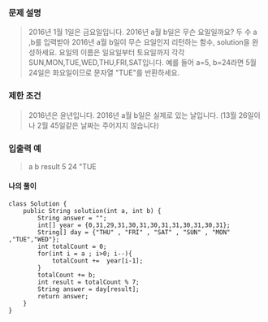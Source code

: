 ### 문제 설명

>2016년 1월 1일은 금요일입니다. 2016년 a월 b일은 무슨 요일일까요? 두 수 a ,b를 입력받아 2016년 a월 b일이 무슨 요일인지 리턴하는 함수, solution을 완성하세요. 요일의 이름은 일요일부터 토요일까지 각각 SUN,MON,TUE,WED,THU,FRI,SAT입니다. 
예를 들어 a=5, b=24라면 5월 24일은 화요일이므로 문자열 "TUE"를 반환하세요.

### 제한 조건
>2016년은 윤년입니다.
2016년 a월 b일은 실제로 있는 날입니다. (13월 26일이나 2월 45일같은 날짜는 주어지지 않습니다)

### 입출력 예
>a	b	result
5	24	"TUE

#### 나의 풀이
```
class Solution {
    public String solution(int a, int b) {
        String answer = "";    
        int[] year = {0,31,29,31,30,31,30,31,31,30,31,30,31};
        String[] day = {"THU" , "FRI" , "SAT" , "SUN" , "MON" ,"TUE","WED"};
        int totalCount = 0;
        for(int i = a ; i>0; i--){
            totalCount +=  year[i-1];
        }
        totalCount += b;
        int result = totalCount % 7;
        String answer = day[result];
        return answer;
    }
}
```
